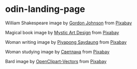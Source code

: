 # odin-landing-page
William Shakespeare image by <a href="https://pixabay.com/users/gdj-1086657/?utm_source=link-attribution&utm_medium=referral&utm_campaign=image&utm_content=6522601">Gordon Johnson</a> from <a href="https://pixabay.com//?utm_source=link-attribution&utm_medium=referral&utm_campaign=image&utm_content=6522601">Pixabay</a>

Magical book image by <a href="https://pixabay.com/users/mysticsartdesign-322497/?utm_source=link-attribution&utm_medium=referral&utm_campaign=image&utm_content=863418">Mystic Art Design</a> from <a href="https://pixabay.com//?utm_source=link-attribution&utm_medium=referral&utm_campaign=image&utm_content=863418">Pixabay</a>

Woman writing image by <a href="https://pixabay.com/users/saydung89-18713596/?utm_source=link-attribution&utm_medium=referral&utm_campaign=image&utm_content=5835747">Piyapong Saydaung</a> from <a href="https://pixabay.com//?utm_source=link-attribution&utm_medium=referral&utm_campaign=image&utm_content=5835747">Pixabay</a>

Woman studying image by <a href="https://pixabay.com/users/svetlanakv-1556357/?utm_source=link-attribution&utm_medium=referral&utm_campaign=image&utm_content=1005133">Светлана</a> from <a href="https://pixabay.com//?utm_source=link-attribution&utm_medium=referral&utm_campaign=image&utm_content=1005133">Pixabay</a>

Bard image by <a href="https://pixabay.com/users/openclipart-vectors-30363/?utm_source=link-attribution&utm_medium=referral&utm_campaign=image&utm_content=154645">OpenClipart-Vectors</a> from <a href="https://pixabay.com//?utm_source=link-attribution&utm_medium=referral&utm_campaign=image&utm_content=154645">Pixabay</a>